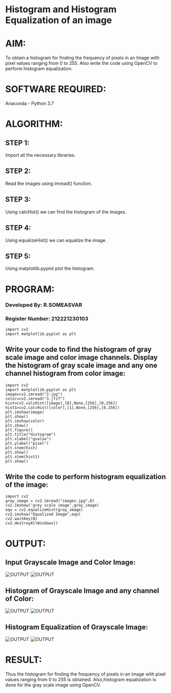 # Histogram and Histogram Equalization of an image
# AIM:
To obtain a histogram for finding the frequency of pixels in an Image with pixel values ranging from 0 to 255. Also write the code using OpenCV to perform histogram equalization.

# SOFTWARE REQUIRED:
Anaconda - Python 3.7

# ALGORITHM:
## STEP 1:
Import all the necessary libraries.

## STEP 2:
Read the images using imread() function.

## STEP 3:
Using calcHist() we can find the histogram of the images.

## STEP 4:
Using equalizeHist() we can equalize the image.

## STEP 5:
Using matplotlib.pyplot plot the histogram.

# PROGRAM:

### Developed By: R.SOMEASVAR

### Register Number: 212221230103
~~~
import cv2
import matplotlib.pyplot as plt
~~~



## Write your code to find the histogram of gray scale image and color image channels. Display the histogram of gray scale image and any one channel histogram from color image:
~~~
import cv2
import matplotlib.pyplot as plt
image=cv2.imread("2.jpg")
color=cv2.imread("3.jfif")
hist=cv2.calcHist([image],[0],None,[256],[0,256])
hist1=cv2.calcHist([color],[1],None,[256],[0,256])
plt.imshow(image)
plt.show()
plt.imshow(color)
plt.show()
plt.figure()
plt.title("Histogram")
plt.xlabel("gvalue")
plt.ylabel("pixel")
plt.stem(hist)
plt.show()
plt.stem(hist1)
plt.show()

~~~
## Write the code to perform histogram equalization of the image:
~~~
import cv2
gray_image = cv2.imread("images.jpg",0)
cv2.imshow('grey scale image',gray_image)
equ = cv2.equalizeHist(gray_image)
cv2.imshow("Equalized Image",equ)
cv2.waitKey(0)
cv2.destroyAllWindows()
~~~








# OUTPUT:
## Input Grayscale Image and Color Image:
![OUTPUT](./INPUT1.jpg)
![OUTPUT](./INPUT2.jpg)

## Histogram of Grayscale Image and any channel of Color: 
![OUTPUT](./HIST1.jpg)
![OUTPUT](./HIST2.jpg)

## Histogram Equalization of Grayscale Image:
![OUTPUT](./G1.jpg)
![OUTPUT](./G2.jpg)


# RESULT: 
Thus the histogram for finding the frequency of pixels in an image with pixel values ranging from 0 to 255 is obtained. Also,histogram equalization is done for the gray scale image using OpenCV.

